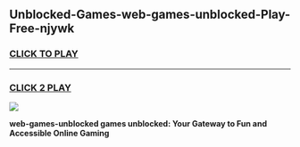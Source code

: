 
## Unblocked-Games-web-games-unblocked-Play-Free-njywk
<h3>
<a href="https://premium76.site?title=web-games-unblocked&ref=23A">CLICK TO PLAY</a></h3>
<hr>

<h3>
<a href="https://premium76.site?title=web-games-unblocked&ref=23A">CLICK 2 PLAY</a>
  
</h3>

<a href="https://premium76.site?title=web-games-unblocked&ref=23A"><img src="https://clearcache.store/games.png"></a>


**web-games-unblocked games unblocked: Your Gateway to Fun and Accessible Online Gaming**
